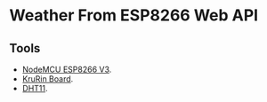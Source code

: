 # Weather From ESP8266 Web API

## Tools
* [NodeMCU ESP8266 V3](https://www.cybertice.com/product/2499/nodemcu-esp8266-v3-ch340-lua-wifi-based-esp8266-12f-n).
* [KruRin Board](https://medium.com/@damnuy).
* [DHT11](https://bit.ly/3BPO0KZ).
